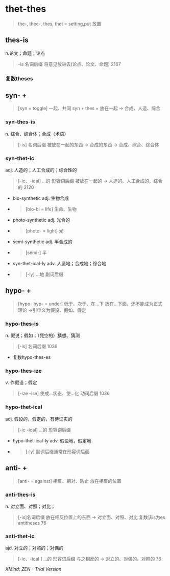 # thet-thes
> the-, thec-, thes, thet = setting,put 放置

## thes-is
n.论文；命题；论点
> -is 名词后缀
> 将意见放进去(论点、论文、命题)
> 2167

### 复数theses
## syn- + 
> [syn = toggle] 一起、共同
> syn + thes = 放在一起 -> 合成、人造、综合

### syn-thes-is
n. 综合、综合体；合成（术语）
> [-is] 名词后缀
> 被放在一起的东西 -> 合成的东西 -> 合成、综合、综合体

### syn-thet-ic
adj. 人造的；人工合成的；综合性的
> [-ic、-ical] ...的  形容词后缀
> 被放在一起的 -> 人造的、人工合成的、综合的
> 2120

* bio-synthetic
adj. 生物合成
* > [bio-bi = life] 生命、生物

* photo-synthetic
adj. 光合的
* > [photo- = light] 光

* semi-synthetic
adj. 半合成的
* > [semi-] 半

* syn-thet-ical-ly
adv. 人造地；合成地；综合地
* > [-ly] ...地  副词后缀

## hypo- +
> [hypo- hyp- = under] 低于、次于、在...下 
> 放在...下面，还不能成为正式理论 ->引申义为假设、假如、假定

### hypo-thes-is
n. 假说；假如；（凭空的）猜想、猜测
> [-is] 名词后缀
> 1036

* 复数hypo-thes-es
### hypo-thes-ize
v. 作假设；假定
> [-ize -ise] 使成...状态、使...化  动词后缀
>  1036

### hypo-thet-ical
adj. 假设的，假定的，有待证实的
> [-ic -ical] ...的 形容词后缀

* hypo-thet-ical-ly
adv. 假设地，假定地
* > [-ly] 副词后缀通常在形容词后面

## anti- +
> [anti- = against] 相反、相对、防止
> 放在相反的位置

### anti-thes-is
n. 对立面、对照；对比；
> [-is]名词后缀
> 放在相反位置上的东西 -> 对立面、对照、对比
> 复数该is为es antitheses
> 76

### anti-thet-ic
ajd. 对立的；对照的；对偶的
> [-ic、-ical ] ...的  形容词后缀
> 与之相反的 -> 对立的、对偶的、对照的
> 76


*XMind: ZEN - Trial Version*